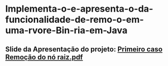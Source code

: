 # Implementa-o-e-apresenta-o-da-funcionalidade-de-remo-o-em-uma-rvore-Bin-ria-em-Java

## Slide da Apresentação do projeto: [Primeiro caso Remoção do nó raiz.pdf](https://github.com/user-attachments/files/16663646/Primeiro.caso.Remocao.do.no.raiz.pdf)
